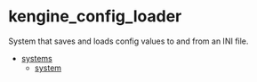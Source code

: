 # kengine_config_loader

System that saves and loads config values to and from an INI file.

* [systems](systems)
	* [system](systems/system.md)
